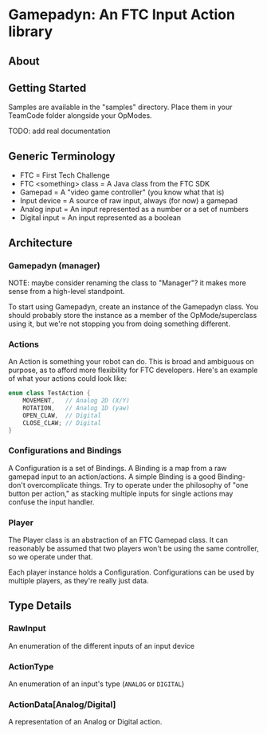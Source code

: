 # Gamepadyn: An FTC Input Action library

## About

## Getting Started

Samples are available in the "samples" directory. Place them in your TeamCode folder alongside your OpModes.

TODO: add real documentation

## Generic Terminology

- FTC = First Tech Challenge
- FTC &lt;something&gt; class = A Java class from the FTC SDK
- Gamepad = A "video game controller" (you know what that is)
- Input device = A source of raw input, always (for now) a gamepad
- Analog input = An input represented as a number or a set of numbers 
- Digital input = An input represented as a boolean

## Architecture

### Gamepadyn (manager)

NOTE: maybe consider renaming the class to "Manager"? it makes more sense from a high-level standpoint.

To start using Gamepadyn, create an instance of the Gamepadyn class.
You should probably store the instance as a member of the OpMode/superclass using it,
but we're not stopping you from doing something different.

### Actions

An Action is something your robot can do.
This is broad and ambiguous on purpose, as to afford more flexibility for FTC developers.
Here's an example of what your actions could look like:

```kotlin
enum class TestAction {
    MOVEMENT,   // Analog 2D (X/Y)
    ROTATION,   // Analog 1D (yaw)
    OPEN_CLAW,  // Digital
    CLOSE_CLAW; // Digital
}
```

### Configurations and Bindings

A Configuration is a set of Bindings.
A Binding is a map from a raw gamepad input to an action/actions.
A simple Binding is a good Binding- don't overcomplicate things.
Try to operate under the philosophy of "one button per action,"
as stacking multiple inputs for single actions may confuse the input handler.

### Player

The Player class is an abstraction of an FTC Gamepad class.
It can reasonably be assumed that two players won't be using the same controller,
so we operate under that.

Each player instance holds a Configuration. Configurations can be used by multiple players, as they're really just data.

## Type Details

### RawInput

An enumeration of the different inputs of an input device

### ActionType

An enumeration of an input's type (`ANALOG` or `DIGITAL`)

### ActionData\[Analog/Digital\]

A representation of an Analog or Digital action.
